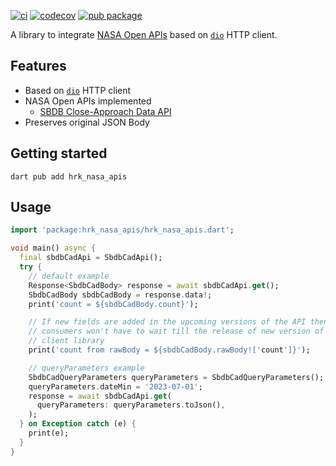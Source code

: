 [![ci](https://github.com/hrishikesh-kadam/hrk_nasa_apis.dart/actions/workflows/ci.yaml/badge.svg)](https://github.com/hrishikesh-kadam/hrk_nasa_apis.dart/actions/workflows/ci.yaml)
[![codecov](https://codecov.io/gh/hrishikesh-kadam/hrk_nasa_apis.dart/branch/main/graph/badge.svg)](https://codecov.io/gh/hrishikesh-kadam/hrk_nasa_apis.dart)
[![pub package](https://img.shields.io/pub/v/hrk_nasa_apis.svg)](https://pub.dev/packages/hrk_nasa_apis)

A library to integrate [NASA Open APIs][] based on [`dio`][] HTTP client.

## Features

- Based on [`dio`][] HTTP client
- NASA Open APIs implemented
  - [SBDB Close-Approach Data API][]
- Preserves original JSON Body

## Getting started

```console
dart pub add hrk_nasa_apis
```

## Usage

```dart
import 'package:hrk_nasa_apis/hrk_nasa_apis.dart';

void main() async {
  final sbdbCadApi = SbdbCadApi();
  try {
    // default example
    Response<SbdbCadBody> response = await sbdbCadApi.get();
    SbdbCadBody sbdbCadBody = response.data!;
    print('count = ${sbdbCadBody.count}');

    // If new fields are added in the upcoming versions of the API then
    // consumers won't have to wait till the release of new version of this
    // client library
    print('count from rawBody = ${sbdbCadBody.rawBody!['count']}');

    // queryParameters example
    SbdbCadQueryParameters queryParameters = SbdbCadQueryParameters();
    queryParameters.dateMin = '2023-07-01';
    response = await sbdbCadApi.get(
      queryParameters: queryParameters.toJson(),
    );
  } on Exception catch (e) {
    print(e);
  }
}

```


[NASA Open APIs]: https://api.nasa.gov
[`dio`]: https://pub.dev/packages/dio
[SBDB Close-Approach Data API]: https://ssd-api.jpl.nasa.gov/doc/cad.html
